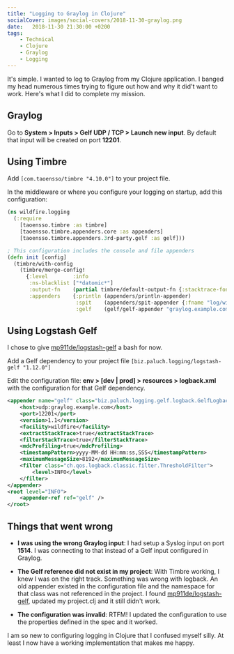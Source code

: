 ```yaml
---
title: "Logging to Graylog in Clojure"
socialCover: images/social-covers/2018-11-30-graylog.png
date:   2018-11-30 21:30:00 +0200
tags:
    - Technical
    - Clojure
    - Graylog
    - Logging
---
```


It's simple. I wanted to log to Graylog from my Clojure application.
I banged my head numerous times trying to figure out how and why it did't want to work.
Here's what I did to complete my mission.

## Graylog
Go to **System > Inputs > Gelf UDP / TCP > Launch new input**.
By default that input will be created on port **12201**. 

## Using Timbre
Add `[com.taoensso/timbre "4.10.0"]` to your project file.

In the middleware or where you configure your logging on startup, add this configuration:

```clojure
(ns wildfire.logging
  (:require
    [taoensso.timbre :as timbre]
    [taoensso.timbre.appenders.core :as appenders]
    [taoensso.timbre.appenders.3rd-party.gelf :as gelf]))
```

```clojure
; This configuration includes the console and file appenders
(defn init [config]
  (timbre/with-config
    (timbre/merge-config!
      {:level        :info
       :ns-blacklist ["*datomic*"]
       :output-fn    (partial timbre/default-output-fn {:stacktrace-fonts {}})
       :appenders    {:println (appenders/println-appender)
                      :spit    (appenders/spit-appender {:fname "log/wildfire.log" :append? true})
                      :gelf    (gelf/gelf-appender "graylog.example.com" 12201 :udp)}})))
```                      

## Using Logstash Gelf

I chose to give [mp911de/logstash-gelf](https://github.com/mp911de/logstash-gelf) a bash for now.

Add a Gelf dependency to your project file `[biz.paluch.logging/logstash-gelf "1.12.0"]`

Edit the configuration file: **env > [dev | prod] > resources > logback.xml** with the configuration for 
that Gelf dependency.

```xml
<appender name="gelf" class="biz.paluch.logging.gelf.logback.GelfLogbackAppender">
    <host>udp:graylog.example.com</host>
    <port>12201</port>
    <version>1.1</version>
    <facility>wildfire</facility>
    <extractStackTrace>true</extractStackTrace>
    <filterStackTrace>true</filterStackTrace>
    <mdcProfiling>true</mdcProfiling>
    <timestampPattern>yyyy-MM-dd HH:mm:ss,SSS</timestampPattern>
    <maximumMessageSize>8192</maximumMessageSize>
    <filter class="ch.qos.logback.classic.filter.ThresholdFilter">
        <level>INFO</level>
    </filter>
</appender>
<root level="INFO">
    <appender-ref ref="gelf" />
</root>
```

## Things that went wrong

* **I was using the wrong Graylog input**: 
  I had setup a Syslog input on port **1514**.
  I was connecting to that instead of a Gelf input configured in Graylog.

* **The Gelf reference did not exist in my project**:
  With Timbre working, I knew I was on the right track. Something was wrong with logback.
  An old appender existed in the configuration file and the namespace for that class was not 
  referenced in the project. I found [mp911de/logstash-gelf](https://github.com/mp911de/logstash-gelf),
  updated my project.clj and it still didn't work.

* **The configuration was invalid**:
  RTFM! I updated the configuration to use the properties defined in the spec and it worked.

I am so new to configuring logging in Clojure that I confused myself silly. At least I now have a 
working implementation that makes me happy.
